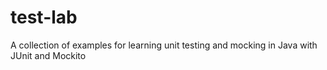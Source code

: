 # test-lab
A collection of examples for learning unit testing and mocking in Java with JUnit and Mockito
